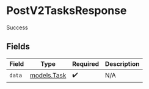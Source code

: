 # PostV2TasksResponse

Success


## Fields

| Field                            | Type                             | Required                         | Description                      |
| -------------------------------- | -------------------------------- | -------------------------------- | -------------------------------- |
| `data`                           | [models.Task](../models/task.md) | :heavy_check_mark:               | N/A                              |